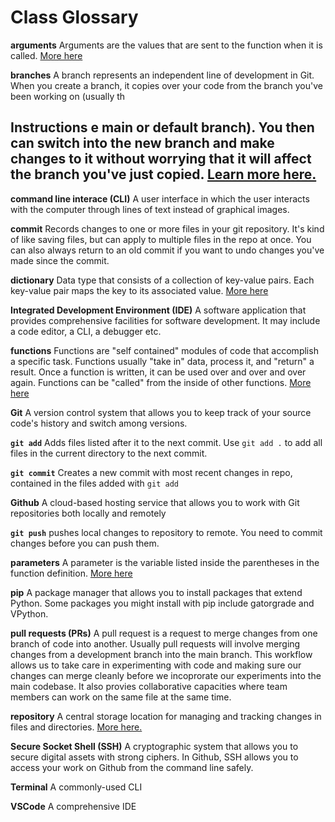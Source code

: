 # Class Glossary

**arguments** Arguments are the values that are sent to the function when it is called. [More here](https://www.w3schools.com/python/gloss_python_function_arguments.asp#:~:text=The%20terms%20parameter%20and%20argument,function%20when%20it%20is%20called.)

**branches** A branch represents an independent line of development in Git. When you create a branch, it copies over your code from the branch you've been working on (usually th
## Instructions e main or default branch). You then can switch into the new branch and make changes to it without worrying that it will affect the branch you've just copied. [Learn more here.](https://docs.github.com/en/pull-requests/collaborating-with-pull-requests/proposing-changes-to-your-work-with-pull-requests/about-branches)

**command line interace (CLI)**  A user interface in which the user interacts with the computer through lines of text instead of graphical images.

**commit** Records changes to one or more files in your git repository. It's kind of like saving files, but can apply to multiple files in the repo at once. You can also always return to an old commit if you want to undo changes you've made since the commit. 

**dictionary** Data type that consists of a collection of key-value pairs. Each key-value pair maps the key to its associated value. [More here](https://realpython.com/python-dicts/#:~:text=Dictionaries%20are%20Python's%20implementation%20of,key%20to%20its%20associated%20value.)

**Integrated Development Environment (IDE)**  A software application that provides comprehensive facilities for software development. It may include a code editor, a CLI, a debugger etc. 

**functions** Functions are "self contained" modules of code that accomplish a specific task. Functions usually "take in" data, process it, and "return" a result. Once a function is written, it can be used over and over and over again. Functions can be "called" from the inside of other functions. [More here](https://users.cs.utah.edu/~germain/PPS/Topics/functions.html#:~:text=Functions%20are%20%22self%20contained%22%20modules,the%20inside%20of%20other%20functions.)

**Git** A version control system that allows you to keep track of your source code's history and switch among versions. 

**`git add`** Adds files listed after it to the next commit. Use `git add .` to add all files in the current directory to the next commit. 

**`git commit`** Creates a new commit with most recent changes in repo, contained in the files added with `git add`

**Github** A cloud-based hosting service that allows you to work with Git repositories both locally and remotely

**`git push`** pushes local changes to repository to remote. You need to commit changes before you can push them. 

**parameters** A parameter is the variable listed inside the parentheses in the function definition. [More here](https://www.w3schools.com/python/gloss_python_function_arguments.asp#:~:text=The%20terms%20parameter%20and%20argument,function%20when%20it%20is%20called.)

**pip** A package manager that allows you to install packages that extend Python. Some packages you might install with pip include gatorgrade and VPython. 

**pull requests (PRs)** A pull request is a request to merge changes from one branch of code into another. Usually pull requests will involve merging changes from a development branch into the main branch. This workflow allows us to take care in experimenting with code and making sure our changes can merge cleanly before we incoprorate our experiments into the main codebase. It also provies collaborative capacities where team members can work on the same file at the same time.


**repository** A central storage location for managing and tracking changes in files and directories. [More here.](https://www.simplilearn.com/tutorials/git-tutorial/what-is-a-git-repository#:~:text=A%20Git%20repository%20is%20a,work%20on%20a%20project%20simultaneously.)

**Secure Socket Shell (SSH)** A cryptographic system that allows you to secure digital assets with strong ciphers. In Github, SSH allows you to access your work on Github from the command line safely. 

**Terminal** A commonly-used CLI

**VSCode** A comprehensive IDE 

